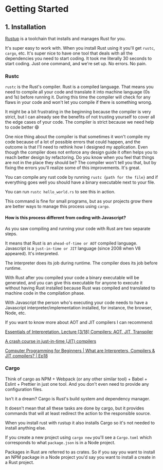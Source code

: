 # Getting Started

## 1. Installation
[Rustup](https://github.com/rust-lang/rustup) is a toolchain that installs and manages Rust for you.

It's super easy to work with. When you install Rust using it you'll get `rustc`, `cargo`, etc. It's super nice to have 
one tool that deals with all the dependencies you need to start coding. It took me literally 30 seconds to start coding.
Just one command, and we're set up. No errors. No pain.

### Rustc
`rustc` is the Rust's compiler. Rust is a compiled language.
That means you need to compile all your code and translate it into machine language (0s and 1s) before running it.
During this time the compiler will check for any flaws in your code and won't let you compile if there is something wrong.

It might be a bit frustrating in the beginning because the compiler is very strict, but I can already see the benefits
of not trusting yourself to cover all the edge cases of your code.
The compiler is strict because we need help to code better 😄

One nice thing about the compiler is that sometimes it won't compile my code because of a lot of possible errors that 
could happen, and the outcome is that I'll need to rethink how I designed my application. Even though the compiler does not
enforce any design guide it often helps you to reach better design by refactoring.
Do you know when you feel that things are not in the place they should be? The compiler
won't tell you that, but by fixing the errors you'll realize some of this improvements.
It's great.

You can compile any rust code by running `rustc {path for the file}` and if everything goes well
you should have a binary executable next to your file.

You can run ```rustc hello_world.rs``` to see this in action.

This command is fine for small programs, but as your projects grow there are better ways to manage
this process using `cargo`.

#### How is this process different from coding with Javascript?

As you saw compiling and running your code with Rust are two separate steps.

It means that Rust is an `ahead-of-time or AOT` compiled language. Javascript is a `just-in-time or JIT` language (since 2008 when V8 appeared). It's interpreted.

The interpreter does its job during runtime. The compiler does its job before runtime.


With Rust after you compiled your code a binary executable will be generated, and you can give this executable for anyone
to execute it without having Rust installed because Rust was compiled and translated to machine code in the compilation phase.

With Javascript the person who's executing your code needs to have a Javascript interpreter/implementation installed, for instance,
the browser, Node, etc.

If you want to know more about AOT and JIT compilers I can recommend:

[Essentials of Interpretation. Lecture [3/18] Compilers: AOT, JIT, Transpiler](https://www.youtube.com/watch?v=r1S9N4if__A)

[A crash course in just-in-time (JIT) compilers](https://hacks.mozilla.org/2017/02/a-crash-course-in-just-in-time-jit-compilers/)

[Computer Programming for Beginners | What are Interpreters, Compilers & JIT compilers? | Ep18](https://www.youtube.com/watch?v=svJerixawV0)

### Cargo

Think of cargo as NPM + Webpack (or any other similar tool) + Babel + Eslint + Prettier in just one tool. And you don't even need to provide any configuration files.

Isn't it a dream? Cargo is Rust's build system and dependency manager.

It doesn't mean that all these tasks are done by cargo, but it provides commands that will at least redirect the action to the responsible source.

When you install rust with rustup it also installs Cargo so it's not needed to install anything else.

If you create a new project using `cargo new` you'll see a `Cargo.toml` which corresponds to what `package.json` is in a Node project.

Packages in Rust are referred to as crates. So if you say you want to install an NPM package in a Node project you'd say you want to install a create in a Rust project.










 
